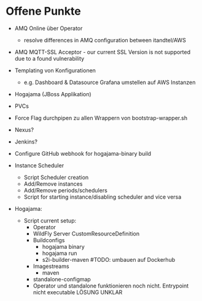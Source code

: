 # Offene Punkte

- AMQ Online über Operator
    - resolve differences in AMQ configuration between itandtel/AWS
- AMQ MQTT-SSL Acceptor - our current SSL Version is not supported due to a found vulnerability
- Templating von Konfigurationen
    - e.g. Dashboard & Datasource Grafana umstellen auf AWS Instanzen
- Hogajama (JBoss Applikation)
- PVCs
- Force Flag durchpipen zu allen Wrappern von bootstrap-wrapper.sh
- Nexus?
- Jenkins?
- Configure GitHub webhook for hogajama-binary build
- Instance Scheduler
    - Script Scheduler creation
    - Add/Remove instances
    - Add/Remove periods/schedulers
    - Script for starting instance/disabling scheduler and vice versa
    
- Hogajama: 
    - Script current setup:
        - Operator
        - WildFly Server CustomResourceDefinition
        - Buildconfigs
            - hogajama binary
            - hogajama run
            - s2i-builder-maven #TODO: umbauen auf Dockerhub
        - Imagestreams
            - maven
        - standalone-configmap
        - Operator und standalone funktionieren noch nicht. Entrypoint nicht executable
            LÖSUNG UNKLAR